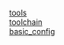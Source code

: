 [tools](./tools/tools.md)  
[toolchain](./toolchain/toolchain.md)  
[basic_config](./basic_config/basic_config.md)
